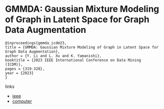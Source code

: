 # GMMDA: Gaussian Mixture Modeling of Graph in Latent Space for Graph Data Augmentation

```
@inproceedings{gmmda_icdm23,
title = {GMMDA: Gaussian Mixture Modeling of Graph in Latent Space for Graph Data Augmentation},
author = {Y. Li and L. Xu and K. Yamanishi},
booktitle = {2023 IEEE International Conference on Data Mining (ICDM)},
pages = {319-328},
year = {2023}
}
```

links
- [ieee](https://doi.org/10.1109/ICDM58522.2023.00041)
- [computer](https://doi.ieeecomputersociety.org/10.1109/ICDM58522.2023.00041)
